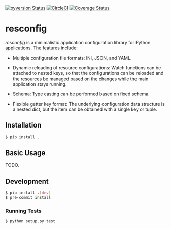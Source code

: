 [![pyversion Status](https://img.shields.io/pypi/pyversions/resconfig.svg)](https://img.shields.io/pypi/pyversions/resconfig.svg)
[![CircleCI](https://circleci.com/gh/okomestudio/resconfig.svg?style=shield)](https://circleci.com/gh/okomestudio/resconfig)
[![Coverage Status](https://coveralls.io/repos/github/okomestudio/resconfig/badge.svg?branch=development)](https://coveralls.io/github/okomestudio/resconfig?branch=development&kill_cache=1)


# resconfig

*resconfig* is a minimalistic application configuration library for
Python applications. The features include:

- Multiple configuration file formats: INI, JSON, and YAML.

- Dynamic reloading of resource configurations: Watch functions can be
  attached to nested keys, so that the configurations can be reloaded
  and the resources be managed based on the changes while the main
  application stays running.

- Schema: Type casting can be performed based on fixed schema.

- Flexible getter key format: The underlying configuration data
  structure is a nested dict, but the item can be obtained with a
  single key or tuple.


## Installation

``` bash
$ pip install .
```

## Basic Usage

TODO.


## Development

``` bash
$ pip install .[dev]
$ pre-commit install
```

### Running Tests

```bash
$ python setup.py test
```
